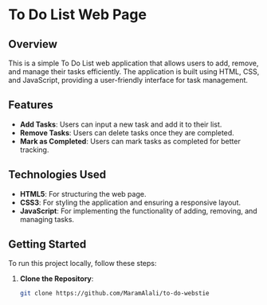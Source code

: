 # To Do List Web Page

## Overview
This is a simple To Do List web application that allows users to add, remove, and manage their tasks efficiently. The application is built using HTML, CSS, and JavaScript, providing a user-friendly interface for task management.

## Features
- **Add Tasks**: Users can input a new task and add it to their list.
- **Remove Tasks**: Users can delete tasks once they are completed.
- **Mark as Completed**: Users can mark tasks as completed for better tracking.

## Technologies Used
- **HTML5**: For structuring the web page.
- **CSS3**: For styling the application and ensuring a responsive layout.
- **JavaScript**: For implementing the functionality of adding, removing, and managing tasks.

## Getting Started
To run this project locally, follow these steps:

1. **Clone the Repository**:
   ```bash
   git clone https://github.com/MaramAlali/to-do-webstie
